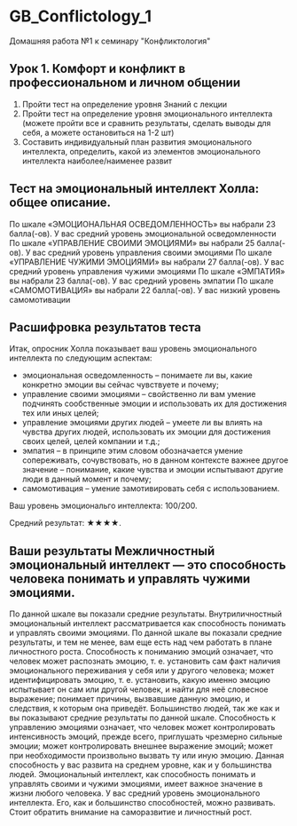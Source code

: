 # GB_Conflictology_1
Домашняя работа №1 к семинару "Конфликтология"

## Урок 1. Комфорт и конфликт в профессиональном и личном общении
1. Пройти тест на определение уровня Знаний с лекции
2. Пройти тест на определение уровня эмоционального интеллекта (можете пройти все и сравнить результаты, сделать выводы для себя, а можете остановиться на 1-2 шт)
3. Составить индивидуальный план развития эмоционального интеллекта, определить, какой из элементов эмоционального интеллекта наиболее/наименее развит

## Тест на эмоциональный интеллект Холла: общее описание.
По шкале «ЭМОЦИОНАЛЬНАЯ ОСВЕДОМЛЕННОСТЬ» вы набрали 23 балла(-ов). У вас средний уровень эмоциональной осведомленности
По шкале «УПРАВЛЕНИЕ СВОИМИ ЭМОЦИЯМИ» вы набрали 25 балла(-ов). У вас средний уровень управления своими эмоциями
По шкале «УПРАВЛЕНИЕ ЧУЖИМИ ЭМОЦИЯМИ» вы набрали 27 балла(-ов). У вас средний уровень управления чужими эмоциями
По шкале «ЭМПАТИЯ» вы набрали 23 балла(-ов). У вас средний уровень эмпатии
По шкале «САМОМОТИВАЦИЯ» вы набрали 22 балла(-ов). У вас низкий уровень самомотивации

## Расшифровка результатов теста
Итак, опросник Холла показывает ваш уровень эмоционального интеллекта по следующим аспектам: 
-	эмоциональная осведомленность – понимаете ли вы, какие конкретно эмоции вы сейчас чувствуете и почему; 
-	управление своими эмоциями – свойственно ли вам умение подчинять сообственные эмоции и использовать их для достижения тех или иных целей; 
-	управление эмоциями других людей – умеете ли вы влиять на чувства других людей, использовать их эмоции для достижения своих целей, целей компании и т.д.; 
- эмпатия – в принципе этим словом обозначается умение сопереживать, сочувствовать, но в данном контексте важнее другое значение – понимание, какие чувства и эмоции испытывают другие люди в данный момент и почему; 
- самомотивация – умение замотивировать себя с использованием. 

Ваш уровень эмоциональго интеллекта: 100/200. 

Средний результат: ★★★★. 

## Ваши результаты Межличностный эмоциональный интеллект — это способность человека понимать и управлять чужими эмоциями. 
По данной шкале вы показали средние результаты. 
Внутриличностный эмоциональный интеллект рассматривается как способность понимать и управлять своими эмоциями. По данной шкале вы показали средние результаты, и тем не менее, вам еще есть над чем работать в плане личностного роста. 
Способность к пониманию эмоций означает, что человек может распознать эмоцию, т. е. установить сам факт наличия эмоционального переживания у себя или у другого человека; может идентифицировать эмоцию, т. е. установить, какую именно эмоцию испытывает он сам или другой человек, и найти для неё словесное выражение; понимает причины, вызвавшие данную эмоцию, и следствия, к которым она приведёт. Большинство людей, так же как и вы показывают средние результаты по данной шкале. 
Способность к управлению эмоциями означает, что человек может контролировать интенсивность эмоций, прежде всего, приглушать чрезмерно сильные эмоции; может контролировать внешнее выражение эмоций; может при необходимости произвольно вызвать ту или иную эмоцию.  Данная способность у вас развита на среднем уровне, как и у большинства людей. 
Эмоциональный интеллект, как способность понимать и управлять своими и чужими эмоциями, имеет важное значение в жизни любого человека. У вас средний уровень эмоционального интеллекта. Его, как и большинство способностей, можно развивать. Стоит обратить внимание на саморазвитие и личностный рост. 
